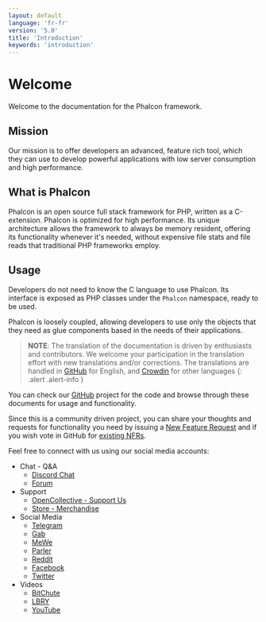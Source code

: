 ```yaml
---
layout: default
language: 'fr-fr'
version: '5.0'
title: 'Introduction'
keywords: 'introduction'
---
```


# Welcome
Welcome to the documentation for the Phalcon framework.

## Mission
Our mission is to offer developers an advanced, feature rich tool, which they can use to develop powerful applications with low server consumption and high performance.

## What is Phalcon
Phalcon is an open source full stack framework for PHP, written as a C-extension. Phalcon is optimized for high performance. Its unique architecture allows the framework to always be memory resident, offering its functionality whenever it's needed, without expensive file stats and file reads that traditional PHP frameworks employ.

## Usage
Developers do not need to know the C language to use Phalcon. Its interface is exposed as PHP classes under the `Phalcon` namespace, ready to be used.

Phalcon is loosely coupled, allowing developers to use only the objects that they need as glue components based in the needs of their applications.

> **NOTE**: The translation of the documentation is driven by enthusiasts and contributors. We welcome your participation in the translation effort with new translations and/or corrections. The translations are handled in <a href="https://github.com/phalcon/docs">GitHub</a> for English, and <a href="https://crowdin.com/project/phalcon-documentation">Crowdin</a> for other languages
  {: .alert .alert-info }

You can check our [GitHub][github] project for the code and browse through these documents for usage and functionality.

Since this is a community driven project, you can share your thoughts and requests for functionality you need by issuing a [New Feature Request](new-feature-request) and if you wish vote in GitHub for [existing NFRs](new-feature-request-list).

Feel free to connect with us using our social media accounts:

- Chat - Q&A
  - [Discord Chat](https://phalcon.io/discord)
  - [Forum](https://phalcon.io/forum)
- Support
  - [OpenCollective - Support Us](https://phalcon.io/fund)
  - [Store - Merchandise](https://phalcon.io/store)
- Social Media
  - [Telegram](https://phalcon.io/telegram)
  - [Gab](https://phalcon.io/gab)
  - [MeWe](https://phalcon.io/mewe)
  - [Parler](https://phalcon.io/parler)
  - [Reddit](https://phalcon.io/reddit)
  - [Facebook](https://phalcon.io/fb)
  - [Twitter](https://phalcon.io/t)
- Videos
  - [BitChute](https://phalcon.io/bitchute)
  - [LBRY](https://phalcon.io/lbry)
  - [YouTube](https://phalcon.io/youtube)

[github]: https://github.com/phalcon/cphalcon 
